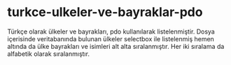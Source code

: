 # turkce-ulkeler-ve-bayraklar-pdo
Türkçe olarak ülkeler ve bayrakları, pdo kullanılarak listelenmiştir.
Dosya içerisinde veritabanında bulunan ülkeler selectbox ile listelenmiş hemen altında da ülke bayrakları ve isimleri alt alta sıralanmıştır.
Her iki sıralama da alfabetik olarak sıralanmıştır.

